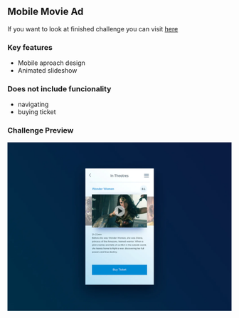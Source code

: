 ## Mobile Movie Ad
If you want to look at finished challenge you can visit [here](https://maderarasto.github.io/react-tailwind-challenges/#mobile-movie-ad)

### Key features
- Mobile aproach design
- Animated slideshow

### Does not include funcionality
- navigating
- buying ticket

### Challenge Preview
![Preview of MobileMovieAd challenge](../../../../public/assets/images/challenges/mobile_movie_ad.webp)

